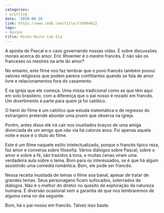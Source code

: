 ```yaml
---
categories:
- writting
date: '2020-08-10'
link: https://www.imdb.com/title/tt0064612
tags:
- movies
title: Minha Noite Com Ela
---
```


A aposta de Pascal e o caos governando nossas vidas. É sobre discussões morais acerca do amor. Eric Rhoemer é o mestre francês. E não são os franceses os mestres na arte do amor?

No entanto, este filme nos faz lembrar que o povo francês também possui valores religiosos que podem parece conflitantes quando se fala de amor livre e relacionamentos fora do casamento.

É na igreja que ele começa. Uma missa tradicional como as que têm aqui em solo brasileiro, com a diferença que o pai nosso é rezado em francês. Um divertimento à parte para quem já foi católico.

O herói do filme é um católico que estuda matemática e de regresso do estrangeiro pretende abordar uma jovem que observa na igreja.

Porém, antes disso ele irá cair nos inusitados braços de uma amiga divorciada de um amigo que não via há catorze anos. Foi apenas aquela noite e esse é o título do filme.

Este é um filme naquele estilo intelectualizado, porque o francês típico reza, faz amor e conversa sobre filosofia. Vários diálogos sobre Pascal, sobre o amor e sobre a fé, são trazidos à tona, e muitas cenas viram uma verdadeira aula sobre o tema. Bom para os interessados, se é que há algum assistindo uma comédia romântica. Bom, ele pode ser francês.

Nessa receita inusitada de temas o filme soa banal, apesar de tratar de grandes temas. Seus personagens ficam sufocados, soterrados de diálogos. Não é o melhor do diretor no quesito de exploração da natureza humana. É diversão ocasional sem a garantia de que nos lembraremos de alguma cena no dia seguinte.

Bom, há o pai-nosso em francês. Talvez isso baste.


